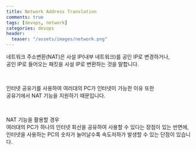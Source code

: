 ```yaml
---
title: Network Address Translation
comments: true
tags: [devops, network]
categories: devops
header:
  teaser: "/assets/images/network.png"
---
```


네트워크 주소변환(NAT)은 
사설 IP(내부 네트워크)를 공인 IP로 변경하거나,<br/>
공인 IP로 들어오는 패킷을 사설 IP로 변환하는 것을 말합니다.

<br/>

인터넷 공유기를 사용하여 여러대의 PC가 인터넷이 가능한 이유 또한<br/>
공유기에서 NAT 기능을 지원하기 때문입니다.<br/>

<br/>



NAT 기능을 활용할 경우<br/>
여러대의 PC가 하나의 인터넷 회선을 공유하여 사용할 수 있다는 장점이 있는 반면에,<br/>
인터넷을 사용하는 PC의 숫자가 늘어날수록 속도저하가 발생할 수 있는 단점이 있습니다.